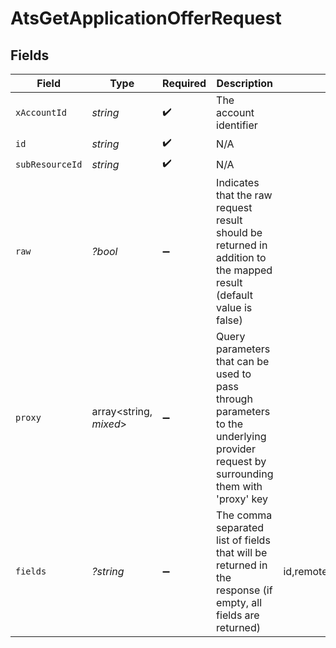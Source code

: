 # AtsGetApplicationOfferRequest


## Fields

| Field                                                                                                                                                      | Type                                                                                                                                                       | Required                                                                                                                                                   | Description                                                                                                                                                | Example                                                                                                                                                    |
| ---------------------------------------------------------------------------------------------------------------------------------------------------------- | ---------------------------------------------------------------------------------------------------------------------------------------------------------- | ---------------------------------------------------------------------------------------------------------------------------------------------------------- | ---------------------------------------------------------------------------------------------------------------------------------------------------------- | ---------------------------------------------------------------------------------------------------------------------------------------------------------- |
| `xAccountId`                                                                                                                                               | *string*                                                                                                                                                   | :heavy_check_mark:                                                                                                                                         | The account identifier                                                                                                                                     |                                                                                                                                                            |
| `id`                                                                                                                                                       | *string*                                                                                                                                                   | :heavy_check_mark:                                                                                                                                         | N/A                                                                                                                                                        |                                                                                                                                                            |
| `subResourceId`                                                                                                                                            | *string*                                                                                                                                                   | :heavy_check_mark:                                                                                                                                         | N/A                                                                                                                                                        |                                                                                                                                                            |
| `raw`                                                                                                                                                      | *?bool*                                                                                                                                                    | :heavy_minus_sign:                                                                                                                                         | Indicates that the raw request result should be returned in addition to the mapped result (default value is false)                                         |                                                                                                                                                            |
| `proxy`                                                                                                                                                    | array<string, *mixed*>                                                                                                                                     | :heavy_minus_sign:                                                                                                                                         | Query parameters that can be used to pass through parameters to the underlying provider request by surrounding them with 'proxy' key                       |                                                                                                                                                            |
| `fields`                                                                                                                                                   | *?string*                                                                                                                                                  | :heavy_minus_sign:                                                                                                                                         | The comma separated list of fields that will be returned in the response (if empty, all fields are returned)                                               | id,remote_id,application_id,remote_application_id,start_date,status,offer_status,salary,currency,created_at,updated_at,offer_history,unified_custom_fields |